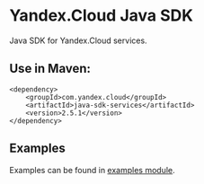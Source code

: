 # Yandex.Cloud Java SDK

Java SDK for Yandex.Cloud services.

## Use in Maven:
```
<dependency>
    <groupId>com.yandex.cloud</groupId>
    <artifactId>java-sdk-services</artifactId>
    <version>2.5.1</version>
</dependency>
```

## Examples

Examples can be found in [examples module](java-sdk-examples).
